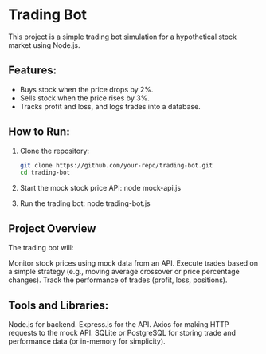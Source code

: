 # Trading Bot

This project is a simple trading bot simulation for a hypothetical stock market using Node.js.

## Features:

- Buys stock when the price drops by 2%.
- Sells stock when the price rises by 3%.
- Tracks profit and loss, and logs trades into a database.

## How to Run:

1. Clone the repository:

   ```bash
   git clone https://github.com/your-repo/trading-bot.git
   cd trading-bot
   ```

2. Start the mock stock price API:
   node mock-api.js

3. Run the trading bot:
   node trading-bot.js

## Project Overview

The trading bot will:

Monitor stock prices using mock data from an API.
Execute trades based on a simple strategy (e.g., moving average crossover or price percentage changes).
Track the performance of trades (profit, loss, positions).

## Tools and Libraries:

Node.js for backend.
Express.js for the API.
Axios for making HTTP requests to the mock API.
SQLite or PostgreSQL for storing trade and performance data (or in-memory for simplicity).
